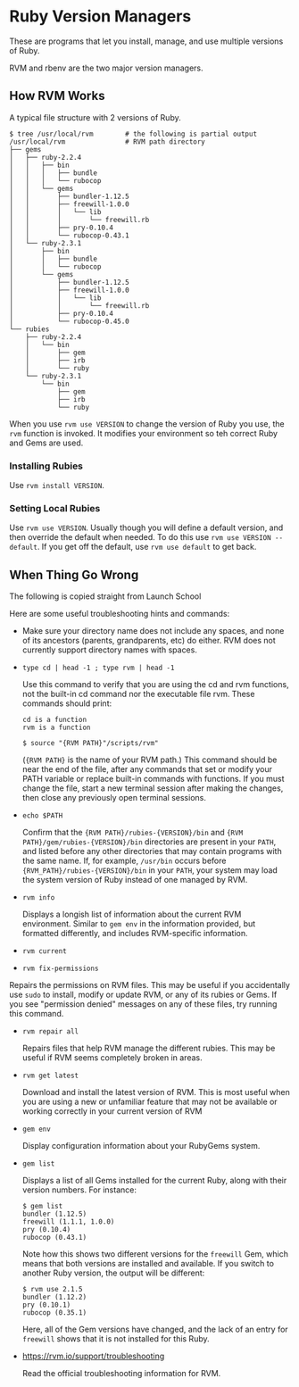 # Ruby Version Managers
These are programs that let you install, manage, and use multiple versions of Ruby.

RVM and rbenv are the two major version managers. 

## How RVM Works
A typical file structure with 2 versions of Ruby.
```
$ tree /usr/local/rvm        # the following is partial output
/usr/local/rvm               # RVM path directory
├── gems
│   ├── ruby-2.2.4
│   │   ├── bin
│   │   │   ├── bundle
│   │   │   └── rubocop
│   │   └── gems
│   │       ├── bundler-1.12.5
│   │       ├── freewill-1.0.0
│   │       │   └── lib
│   │       │       └── freewill.rb
│   │       ├── pry-0.10.4
│   │       └── rubocop-0.43.1
│   └── ruby-2.3.1
│       ├── bin
│       │   ├── bundle
│       │   └── rubocop
│       └── gems
│           ├── bundler-1.12.5
│           ├── freewill-1.0.0
│           │   └── lib
│           │       └── freewill.rb
│           ├── pry-0.10.4
│           └── rubocop-0.45.0
└── rubies
    ├── ruby-2.2.4
    │   └── bin
    │       ├── gem
    │       ├── irb
    │       └── ruby
    └── ruby-2.3.1
        └── bin
            ├── gem
            ├── irb
            └── ruby
```
When you use `rvm use VERSION` to change the version of Ruby you use, the `rvm` function is invoked. It modifies your environment so teh correct Ruby and Gems are used.

### Installing Rubies
Use `rvm install VERSION`.

### Setting Local Rubies
Use `rvm use VERSION`. Usually though you will define a default version, and then override the default when needed. To do this use `rvm use VERSION --default`. If you get off the default, use `rvm use default` to get back.


## When Thing Go Wrong
The following is copied straight from Launch School

Here are some useful troubleshooting hints and commands:

* Make sure your directory name does not include any spaces, and none of its ancestors (parents, grandparents, etc) do either. RVM does not currently support directory names with spaces.


* `type cd | head -1 ; type rvm | head -1`

  Use this command to verify that you are using the cd and rvm functions, not the built-in cd command nor the executable file rvm. These commands should print:

  ```
  cd is a function
  rvm is a function
  ```


  ```
  $ source "{RVM PATH}"/scripts/rvm"
  ```
  (`{RVM PATH}` is the name of your RVM path.) This command should be near the end of the file, after any commands that set or modify your PATH variable or replace built-in commands with functions. If you must change the file, start a new terminal session after making the changes, then close any previously open terminal sessions.
  
* `echo $PATH`

  Confirm that the `{RVM PATH}/rubies-{VERSION}/bin` and `{RVM PATH}/gem/rubies-{VERSION}/bin` directories are present in your `PATH`, and listed before any other directories that may contain programs with the same name. If, for example, `/usr/bin` occurs before `{RVM_PATH}/rubies-{VERSION}/bin` in your `PATH`, your system may load the system version of Ruby instead of one managed by RVM.

* `rvm info`

  Displays a longish list of information about the current RVM environment. Similar to `gem env` in the information provided, but formatted differently, and includes RVM-specific information.

* `rvm current`


* `rvm fix-permissions`

Repairs the permissions on RVM files. This may be useful if you accidentally use `sudo` to install, modify or update RVM, or any of its rubies or Gems. If you see "permission denied" messages on any of these files, try running this command.

* `rvm repair all`

  Repairs files that help RVM manage the different rubies. This may be useful if RVM seems completely broken in areas.

* `rvm get latest`

  Download and install the latest version of RVM. This is most useful when you are using a new or unfamiliar feature that may not be available or working correctly in your current version of RVM

* `gem env`
  
  Display configuration information about your RubyGems system.

* `gem list`

  Displays a list of all Gems installed for the current Ruby, along with their version numbers. For instance:

  ```
  $ gem list
  bundler (1.12.5)
  freewill (1.1.1, 1.0.0)
  pry (0.10.4)
  rubocop (0.43.1)
  ```
  
  Note how this shows two different versions for the `freewill` Gem, which means that both versions are installed and available. If you switch to another Ruby version, the output will be different:

  ```
  $ rvm use 2.1.5
  bundler (1.12.2)
  pry (0.10.1)
  rubocop (0.35.1)
  ```
  
  Here, all of the Gem versions have changed, and the lack of an entry for `freewill` shows that it is not installed for this Ruby.

* https://rvm.io/support/troubleshooting

  Read the official troubleshooting information for RVM.

